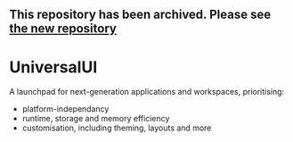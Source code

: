 ## This repository has been archived. Please see [the new repository](https://github.com/sebhalldesigns/UniversalUI/)

# UniversalUI

A launchpad for next-generation applications and workspaces, prioritising:

- platform-independancy
- runtime, storage and memory efficiency
- customisation, including theming, layouts and more
  
